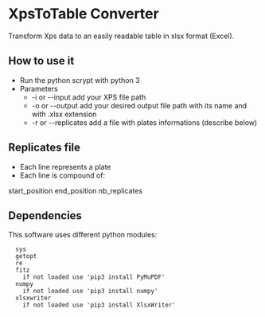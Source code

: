 # XpsToTable Converter

Transform Xps data to an easily readable table in xlsx format (Excel).

## How to use it
 - Run the python scrypt with python 3
 - Parameters
    -  -i or --input add your XPS file path
    -  -o or --output add your desired output file path with its name and with .xlsx extension
    -  -r or --replicates add a file with plates informations (describe below)

## Replicates file
- Each line represents a plate
- Each line is compound of:

start_position end_position nb_replicates

## Dependencies
This software uses different python modules:
```
  sys
  getopt
  re
  fitz
    if not loaded use 'pip3 install PyMuPDF'
  numpy
    if not loaded use 'pip3 install numpy'
  xlsxwriter
    if not loaded use 'pip3 install XlsxWriter'
```
